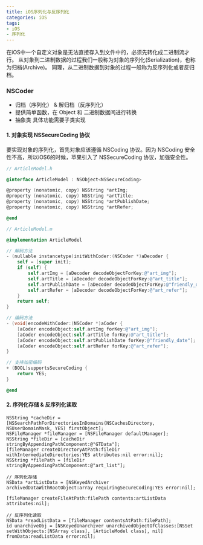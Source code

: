 ```yaml
---
title: iOS序列化与反序列化
categories: iOS
tags:
- iOS
- 序列化
---
```


在iOS中一个自定义对象是无法直接存入到文件中的，必须先转化成二进制流才行。
从对象到二进制数据的过程我们一般称为对象的序列化(Serialization)，也称为归档(Archive)。
同理，从二进制数据到对象的过程一般称为反序列化或者反归档。

<!-- more -->

### NSCoder

* 归档（序列化） & 解归档（反序列化）
* 提供简单函数，在 Object 和 二进制数据间进行转换
* 抽象类 具体功能需要子类实现

#### 1. 对象实现 NSSecureCoding 协议

要实现对象的序列化，首先对象应该遵循 NSCoding 协议。因为 NSCoding 安全性不高，所以iOS6的时候，苹果引入了 NSSecureCoding 协议，加强安全性。

``` Objective-C
// ArticleModel.h

@interface ArticleModel : NSObject<NSSecureCoding>

@property (nonatomic, copy) NSString *artImg;
@property (nonatomic, copy) NSString *artTitle;
@property (nonatomic, copy) NSString *artPublishDate;
@property (nonatomic, copy) NSString *artRefer;

@end
```

```Objective-C
// ArticleModel.m

@implementation ArticleModel

// 解码方法
- (nullable instancetype)initWithCoder:(NSCoder *)aDecoder {
    self = [super init];
    if (self) {
        self.artImg = [aDecoder decodeObjectForKey:@"art_img"];
        self.artTitle = [aDecoder decodeObjectForKey:@"art_title"];
        self.artPublishDate = [aDecoder decodeObjectForKey:@"friendly_date"];
        self.artRefer = [aDecoder decodeObjectForKey:@"art_refer"];
    }
    return self;
}

// 编码方法
- (void)encodeWithCoder:(NSCoder *)aCoder {
    [aCoder encodeObject:self.artImg forKey:@"art_img"];
    [aCoder encodeObject:self.artTitle forKey:@"art_title"];
    [aCoder encodeObject:self.artPublishDate forKey:@"friendly_date"];
    [aCoder encodeObject:self.artRefer forKey:@"art_refer"];
}

// 支持加密编码
+ (BOOL)supportsSecureCoding {
    return YES;
}

@end
```

#### 2. 序列化存储 & 反序列化读取

```
NSString *cacheDir = [NSSearchPathForDirectoriesInDomains(NSCachesDirectory, NSUserDomainMask, YES) firstObject];    
NSFileManager *fileManager = [NSFileManager defaultManager];
NSString *fileDir = [cacheDir stringByAppendingPathComponent:@"GTData"];
[fileManager createDirectoryAtPath:fileDir withIntermediateDirectories:YES attributes:nil error:nil];
NSString *filePath = [fileDir stringByAppendingPathComponent:@"art_list"];

// 序列化存储
NSData *artListData = [NSKeyedArchiver archivedDataWithRootObject:array requiringSecureCoding:YES error:nil];

[fileManager createFileAtPath:filePath contents:artListData attributes:nil];

// 反序列化读取
NSData *readListData = [fileManager contentsAtPath:filePath];
id unarchiveObj = [NSKeyedUnarchiver unarchivedObjectOfClasses:[NSSet setWithObjects:[NSArray class], [ArticleModel class], nil] fromData:readListData error:nil];
```